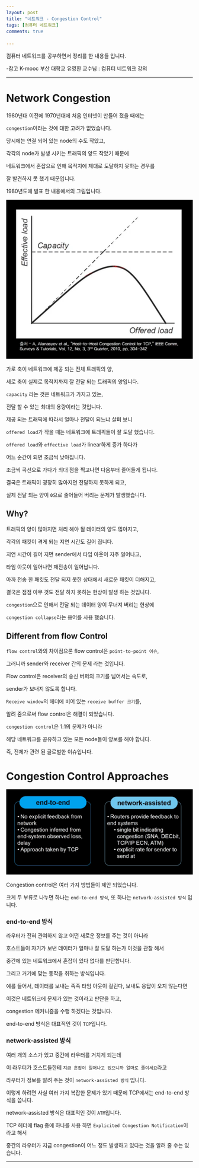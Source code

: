 ```yaml
---
layout: post
title: "네트워크 - Congestion Control"
tags: [컴퓨터 네트워크]
comments: true

---
```


컴퓨터 네트워크를 공부하면서 정리를 한 내용들 입니다.

-참고 K-mooc 부산 대학교 유영환 교수님 : 컴퓨터 네트워크 강의

---

# Network Congestion

1980년대 이전에 1970년대에 처음 인터넷이 만들어 졌을 때에는

`congestion`이라는 것에 대한 고려가 없었습니다.

당시에는 연결 되어 있는 node의 수도 작았고,

각각의 node가 발생 시키는 트래픽의 양도 작았기 때문에

네트워크에서 혼잡으로 인해 목적지에 제대로 도달하지 못하는 경우를 

잘 발견하지 못 했기 때문입니다.

1980년도에 발표 한 내용에서의 그림입니다.

<img src="https://raw.githubusercontent.com/junghyun100/junghyun100.github.io/master/images/1203/NetworkCongestion.PNG">

가로 축이 네트워크에 제공 되는 전체 트래픽의 양,

세로 축이 실제로 목적지까지 잘 전달 되는 트래픽의 양입니다.

`capacity` 라는 것은 네트워크가 가지고 있는, 

전달 할 수 있는 최대의 용량이라는 것입니다.

제공 되는 트래픽에 따라서 얼마나 전달이 되느냐 살펴 보니

`offered load`가 작을 때는 네트워크에 트래픽들이 잘 도달 했습니다.

`offered load`와 `effective load`가 linear하게 증가 하다가 

어느 순간이 되면 조금씩 낮아집니다.

조금씩 곡선으로 가다가 최대 점을 찍고나면 다음부터 줄어들게 됩니다.

결국은 트래픽이 굉장히 많아지면 전달하지 못하게 되고, 

실제 전달 되는 양이 `0`으로 줄어들어 버리는 문제가 발생했습니다.

## Why?

트래픽의 양이 많아지면 처리 해야 될 데이터의 양도 많아지고,

각각의 패킷이 겪게 되는 지연 시간도 길어 집니다.

지연 시간이 길어 지면 sender에서 타임 아웃이 자주 일어나고,

타임 아웃이 일어나면 재전송이 일어납니다.

아까 전송 한 패킷도 전달 되지 못한 상태에서 새로운 패킷이 더해지고,

결국은 점점 아무 것도 전달 하지 못하는 현상이 발생 하는 것입니다.

`congestion`으로 인해서 전달 되는 데이터 양이 무너져 버리는 현상에

`congestion collapse`라는 용어를 사용 했습니다.

## Different from flow Control

`flow control`와의 차이점으론 flow control은 `point-to-point 이슈`, 

그러니까 sender와 receiver 간의 문제 라는 것입니다.

Flow control은 receiver의 송신 버퍼의 크기를 넘어서는 속도로,

sender가 보내지 않도록 합니다.

`Receive window`의 헤더에 비어 있는 `receive buffer 크기`를,

알려 줌으로써 flow control은 해결이 되었습니다.

`congestion control`은 1:1의 문제가 아니라 

해당 네트워크를 공유하고 있는 모든 node들이 양보를 해야 합니다.

즉, 전체가 관련 된 글로벌한 이슈입니다.

# Congestion Control Approaches

<img src="https://raw.githubusercontent.com/junghyun100/junghyun100.github.io/master/images/1203/Congestion%20Control%20Approaches.PNG">

Congestion control은 여러 가지 방법들이 제안 되었습니다.

크게 두 부류로 나누면 하나는 `end-to-end 방식`, 또 하나는 `network-assisted 방식` 입니다.

### end-to-end 방식

라우터가 전혀 관여하지 않고 어떤 새로운 정보를 주는 것이 아니라 

호스트들이 자기가 보낸 데이터가 얼마나 잘 도달 하는가 이것을 관찰 해서 

중간에 있는 네트워크에서 혼잡이 있다 없다를 판단합니다.

그리고 거기에 맞는 동작을 취하는 방식입니다.

예를 들어서, 데이터를 보내는 족족 타임 아웃이 걸린다, 보내도 응답이 오지 않는다면

이것은 네트워크에 문제가 있는 것이라고 판단을 하고, 

congestion 메커니즘을 수행 하겠다는 것입니다.

end-to-end 방식은 대표적인 것이 `TCP`입니다.

### network-assisted 방식

여러 개의 소스가 있고 중간에 라우터를 거치게 되는데

이 라우터가 호스트들한테 `지금 혼잡이 일어나고 있으니까 얼마로 줄이세요`라고 

라우터가 정보를 알려 주는 것이 `network-assisted 방식` 입니다.

이렇게 하려면 사실 여러 가지 복잡한 문제가 있기 때문에 TCP에서는 end-to-end 방식을 씁니다.

network-assisted 방식은 대표적인 것이 `ATM`입니다.

TCP 헤더에 flag 중에 하나를 사용 하면 `Explicited Congestion Notification`이라고 해서

중간의 라우터가 지금 congestion이 어느 정도 발생하고 있다는 것을 알려 줄 수는 있습니다.

---
